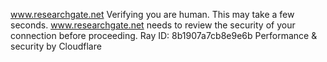 www.researchgate.net
Verifying you are human. This may take a few seconds.
www.researchgate.net needs to review the security of your connection before proceeding.
Ray ID: 8b1907a7cb8e9e6b
Performance & security by Cloudflare